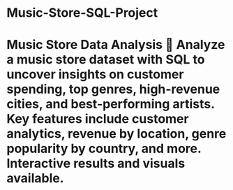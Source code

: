 # Music-Store-SQL-Project
# Music Store Data Analysis 🎵  Analyze a music store dataset with SQL to uncover insights on customer spending, top genres, high-revenue cities, and best-performing artists. Key features include customer analytics, revenue by location, genre popularity by country, and more. Interactive results and visuals available.
